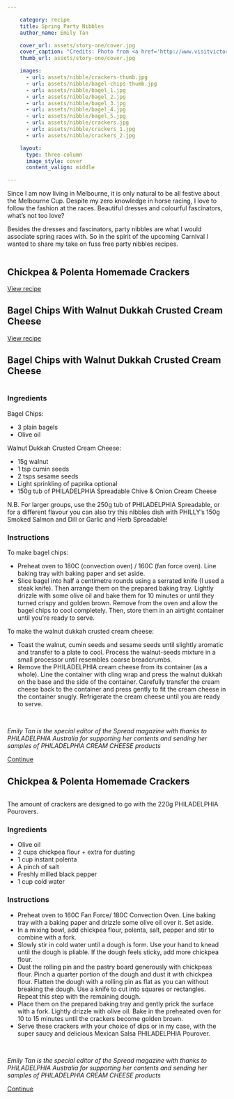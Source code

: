 ```yaml
---

    category: recipe
    title: Spring Party Nibbles
    author_name: Emily Tan

    cover_url: assets/story-one/cover.jpg
    cover_caption: "Credits: Photo from <a href='http://www.visitvictoria.com/'>visitvictoria.com</a>"
    thumb_url: assets/story-one/cover.jpg

    images:
      - url: assets/nibble/crackers-thumb.jpg
      - url: assets/nibble/bagel-chips-thumb.jpg
      - url: assets/nibble/bagel_1.jpg
      - url: assets/nibble/bagel_2.jpg
      - url: assets/nibble/bagel_3.jpg
      - url: assets/nibble/bagel_4.jpg
      - url: assets/nibble/bagel_5.jpg
      - url: assets/nibble/crackers.jpg
      - url: assets/nibble/crackers_1.jpg
      - url: assets/nibble/crackers_2.jpg

    layout:
      type: three-column
      image_style: cover
      content_valign: middle

---
```


Since I am now living in Melbourne, it is only natural to be all festive about the Melbourne Cup. Despite my zero knowledge in horse racing, I love to follow the fashion at the races. Beautiful dresses and colourful fascinators, what’s not too love?

Besides the dresses and fascinators, party nibbles are what I would associate spring races with. So in the spirit of the upcoming Carnival I wanted to share my take on fuss free party nibbles recipes.

<div class="single-item">
  <img class="thumb-image" data-media-id="images:1"/>
  <h2 class="title">Chickpea & Polenta Homemade Crackers</h2>
  <a class="button outline small open-layer" href="#biscuits_recipe">View recipe</a>
</div>

<div class="single-item">
  <img class="thumb-image" data-media-id="images:2"/>

  <h2 class="title">Bagel Chips With Walnut Dukkah Crusted Cream Cheese</h2>
  <a class="button outline small open-layer" href="#bagel_chips_recipe">View recipe</a>
</div>

<article id="bagel_chips_recipe" class="page stack">
  <div class="content">
    <h2>Bagel Chips with Walnut Dukkah Crusted Cream Cheese</h2>
    <img data-media-id="images:7">
    <h3>Ingredients</h3>
    <p>Bagel Chips:</p>
    <ul>
      <li>3 plain bagels</li>
      <li>Olive oil</li>
    </ul>
    <p>Walnut Dukkah Crusted Cream Cheese:</p>
    <ul>
      <li>15g walnut</li>
      <li>1 tsp cumin seeds </li>
      <li>2 tsps sesame seeds </li>
      <li>Light sprinkling of paprika optional</li>
      <li>150g tub of PHILADELPHIA Spreadable Chive & Onion Cream Cheese</li>
    </ul>
    <p>
      N.B. For larger groups, use the 250g tub of PHILADELPHIA Spreadable, or for a different flavour you can also try this nibbles dish with PHILLY’s 150g Smoked Salmon and Dill or Garlic and Herb Spreadable!
    </p>
    <h3>Instructions</h3>
    <p>To make bagel chips: </p>
    <ul>
      <li>Preheat oven to 180C (convection oven) / 160C (fan force oven). Line baking tray with baking paper and set aside.</li>
      <li>Slice bagel into half a centimetre rounds using a serrated knife (I used a steak knife). Then arrange them on the prepared baking tray. Lightly drizzle with some olive oil and bake them for 10 minutes or until they turned crispy and golden brown. Remove from the oven and allow the bagel chips to cool completely. Then, store them in an airtight container until you're ready to serve.</li>
    </ul>
    <p>To make the walnut dukkah crusted cream cheese: </p>
    <ul>
      <li>Toast the walnut, cumin seeds and sesame seeds until slightly aromatic and transfer to a plate to cool. Process the walnut-seeds mixture in a small processor until resembles coarse breadcrumbs.</li>
      <li>Remove the PHILADELPHIA cream cheese from its container (as a whole). Line the container with cling wrap and press the walnut dukkah on the base and the side of the container. Carefully transfer the cream cheese back to the container and press gently to fit the cream cheese in the container snugly. Refrigerate the cream cheese until you are ready to serve.
      </li>
    </ul>
    <img data-media-id="images:3">
    <img data-media-id="images:4">
    <img data-media-id="images:5">
    <img data-media-id="images:6">
    <p><em>Emily Tan is the special editor of the Spread magazine with thanks to PHILADELPHIA Australia for supporting her contents and sending her samples of PHILADELPHIA CREAM CHEESE products</em></p>
  </div>
  <footer>
    <a href="#bagel_chips_recipe" class="button outline small close action">Continue</a>
  </footer>
</article>

<article id="biscuits_recipe" class="page stack">
  <div class="content">
    <h2>Chickpea & Polenta Homemade Crackers</h2>
    <img data-media-id="images:8">
    <p>The amount of crackers are designed to go with the 220g PHILADELPHIA Pourovers.</p>
    <h3>Ingredients</h3>
    <ul>
      <li>Olive oil </li>
      <li>2 cups chickpea flour + extra for dusting </li>
      <li>1 cup instant polenta </li>
      <li>A pinch of salt </li>
      <li>Freshly milled black pepper </li>
      <li>1 cup cold water</li>
    </ul>
    <h3>Instructions</h3>
    <ul>
      <li>Preheat oven to 160C Fan Force/ 180C Convection Oven. Line baking tray with a baking paper and drizzle some olive oil over it. Set aside. </li>
      <li>In a mixing bowl, add chickpea flour, polenta, salt, pepper and stir to combine with a fork. </li>
      <li>Slowly stir in cold water until a dough is form. Use your hand to knead until the dough is pliable. If the dough feels sticky, add more chickpea flour. </li>
      <li>Dust the rolling pin and the pastry board generously with chickpeas flour. Pinch a quarter portion of the dough and dust it with chickpea flour. Flatten the dough with a rolling pin as flat as you can without breaking the dough. Use a knife to cut into squares or rectangles. Repeat this step with the remaining dough. </li>
      <li>Place them on the prepared baking tray and gently prick the surface with a fork. Lightly drizzle with olive oil. Bake in the preheated oven for 10 to 15 minutes until the crackers become golden brown. </li>
      <li>Serve these crackers with your choice of dips or in my case, with the super saucy and delicious Mexican Salsa PHILADELPHIA Pourover.</li>
    </ul>
    <img data-media-id="images:9">
    <img data-media-id="images:10">
    <p><em>Emily Tan is the special editor of the Spread magazine with thanks to PHILADELPHIA Australia for supporting her contents and sending her samples of PHILADELPHIA CREAM CHEESE products</em></p>
  </div>
  <footer>
    <a href="#biscuits_recipe" class="button outline small close action">Continue</a>
  </footer>
</article>
